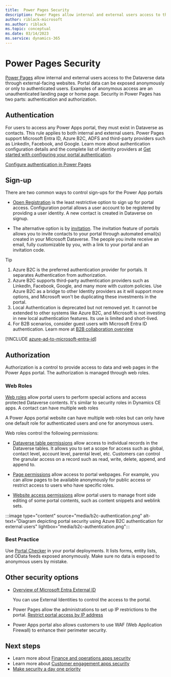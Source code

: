 ```yaml
---
title:  Power Pages Security
description: Power Pages allow internal and external users access to the Dataverse. Security in Power Pages has two parts \:\ authentication and authorization.
author: riblack-microsoft
ms.author: riblack
ms.topic: conceptual
ms.date: 03/14/2023
ms.service: dynamics-365
---
```


# Power Pages Security

[Power Pages](/power-pages/introduction) allow internal and external users access to the Dataverse data through external-facing websites. Portal data can be exposed anonymously or only to authenticated users. Examples of anonymous access are an unauthenticated landing page or home page. Security in Power Pages has two parts: authentication and authorization.

## Authentication

For users to access any Power Apps portal, they must exist in Dataverse as contacts. This rule applies to both internal and external users. Power Pages support Microsoft Entra ID, Azure B2C, ADFS and third-party providers such as LinkedIn, Facebook, and Google. Learn more about authentication configuration details and the complete list of identity providers at [Get started with configuring your portal authentication](/powerapps/maker/portals/configure/use-simplified-authentication-configuration).

[Configure authentication in Power Pages](/power-pages/security/configure-portal-authentication)

## Sign-up

There are two common ways to control sign-ups for the Power App portals

- [Open Registration](/powerapps/maker/portals/configure/configure-portal-authentication#open-registration) is the least restrictive option to sign up for portal access. Configuration portal allows a user account to be registered by providing a user identity. A new contact is created in Dataverse on signup.

- The alternative option is by [invitation](/powerapps/maker/portals/configure/invite-contacts). The invitation feature of portals allows you to invite contacts to your portal through automated email(s) created in your Microsoft Dataverse. The people you invite receive an email, fully customizable by you, with a link to your portal and an invitation code.

> [!TIP]
>
> 1. Azure B2C is the preferred authentication provider for portals. It separates Authentication from authorization.
> 2. Azure B2C supports third-party authentication providers such as LinkedIn, Facebook, Google, and many more with custom policies. Use Azure B2C as a bridge to other Identity providers as it will support more options, and Microsoft won't be duplicating these investments in the portal.
> 3. Local Authentication is deprecated but not removed yet. It cannot be extended to other systems like Azure B2C, and Microsoft is not investing in new local authentication features. Its use is limited and short-lived.
> 4. For B2B scenarios, consider guest users with Microsoft Entra ID authentication. Learn more at [B2B collaboration overview](/entra/external-id/what-is-b2b)

[!INCLUDE [azure-ad-to-microsoft-entra-id](~/../shared-content/shared/azure-ad-to-microsoft-entra-id.md)]

## Authorization

Authorization is a control to provide access to data and web pages in the Power Apps portal. The authorization is managed through web roles.

### Web Roles

[Web roles](/powerapps/maker/portals/configure/create-web-roles) allow portal users to perform special actions and access protected Dataverse contents. It's similar to security roles in Dynamics CE apps. A contact can have multiple web roles

A Power Apps portal website can have multiple web roles but can only have one default role for authenticated users and one for anonymous users.

Web roles control the following permissions:

- [Dataverse table permissions](/powerapps/maker/portals/configure/assign-entity-permissions) allow access to individual records in the Dataverse tables. It allows you to set a scope for access such as global, contact level, account level, parental level, etc. Customers can control the granular access on a record such as read, write, delete, append, and append to.

- [Page permissions](/powerapps/maker/portals/configure/webpage-access-control) allow access to portal webpages. For example, you can allow pages to be available anonymously for public access or restrict access to users who have specific roles.

- [Website access permissions](/powerapps/maker/portals/configure/website-access-permission) allow portal users to manage front side editing of some portal contents, such as content snippets and weblink sets.

:::image type="content" source="media/b2c-authentication.png" alt-text="Diagram depicting portal security using Azure B2C authentication for external users" lightbox="media/b2c-authentication.png":::

### Best Practice

Use [Portal Checker](/powerapps/maker/portals/admin/portal-checker) in your portal deployments. It lists forms, entity lists, and OData feeds exposed anonymously. Make sure no data is exposed to anonymous users by mistake.

## Other security options

- [Overview of Microsoft Entra External ID](/entra/external-id/external-identities-overview)  

  You can use External Identities to control the access to the portal.

- Power Pages allow the administrations to set up IP restrictions to the portal. [Restrict portal access by IP address](/powerapps/maker/portals/admin/ip-address-restrict)

- Power Apps portal also allows customers to use WAF (Web Application Firewall) to enhance their perimeter security.

## Next steps

- Learn more about [Finance and operations apps security](security-strategy-product-oa.md)
- Learn more about [Customer engagement apps security](security-strategy-product-ce.md)
- [Make security a day one priority](security-strategy-day-one-priority.md)
